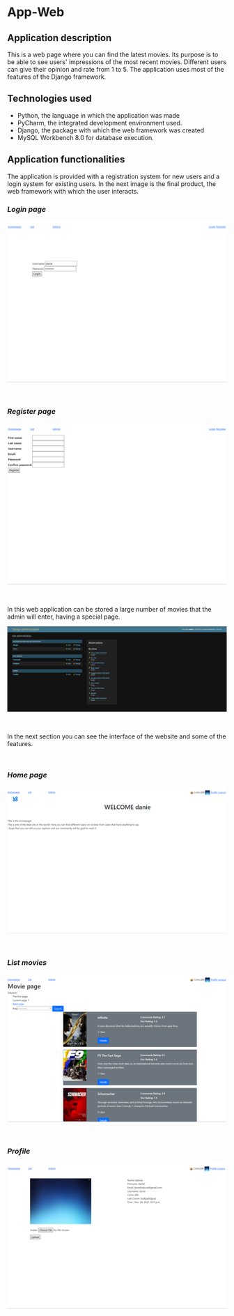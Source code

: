 # App-Web
 

## Application description

This is a web page where you can find the latest movies. Its purpose is to be able to see users' impressions of the most recent movies. Different users can give their opinion and rate from 1 to 5. The application uses most of the features of the Django framework.

## Technologies used

- Python, the language in which the application was made
- PyCharm, the integrated development environment used.
- Django, the package with which the web framework was created
- MySQL Workbench 8.0 for database execution.

## Application functionalities

The application is provided with a registration system for new users and a login system for existing users. In the next image is the final product, the web framework with which the user interacts.

### *Login page*

![Display](images/Login.png)

<br>

### *Register page*

![Display](images/Register.png)

<br>

In this web application can be stored a large number of movies that the admin will enter, having a special page.

![Display](images/Admin.png)

<br>

In the next section you can see the interface of the website and some of the features.

<br>

### *Home page*

![Display](images/Home_page.png)

<br>

### *List movies*

![Display](images/List_movies.png)

<br>

### *Profile*

![Display](images/Profile.png)


